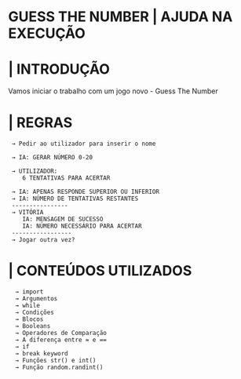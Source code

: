 <h1>GUESS THE NUMBER | AJUDA NA EXECUÇÃO</h1>
<h1> | INTRODUÇÃO  </h1>
<p>Vamos iniciar o trabalho com um jogo novo - Guess The Number</p>

<h1> | REGRAS </h1>

     → Pedir ao utilizador para inserir o nome

     → IA: GERAR NÚMERO 0-20

     → UTILIZADOR:
        6 TENTATIVAS PARA ACERTAR

     → IA: APENAS RESPONDE SUPERIOR OU INFERIOR
     → IA: NÚMERO DE TENTATIVAS RESTANTES
     ----------------
     → VITÓRIA
        IA: MENSAGEM DE SUCESSO
        IA: NÚMERO NECESSÁRIO PARA ACERTAR
     -----------------
     → Jogar outra vez?

<h1> | CONTEÚDOS UTILIZADOS </h1>

      → import
      → Argumentos
      → while
      → Condições
      → Blocos
      → Booleans
      → Operadores de Comparação
      → A diferença entre = e ==
      → if
      → break keyword
      → Funções str() e int()
      → Função random.randint()



